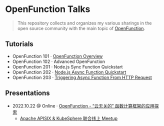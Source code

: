 # OpenFunction Talks

> This repository collects and organizes my various sharings in the open source community with the main topic of [OpenFunction](https://openfunction.dev/).

## Tutorials

- OpenFunction 101 · [OpenFunction Overview](https://openfunction-talks.netlify.app/2022/101-ofn-overview/)
- OpenFunction 102 · Advanced OpenFunction
- OpenFunction 201 · Node.js Sync Function Quickstart
- OpenFunction 202 · [Node.js Async Function Quickstart](https://openfunction-talks.netlify.app/2022/202-node-async/)
- OpenFunction 203 · [Triggering Async Function From HTTP Request](https://openfunction-talks.netlify.app/2022/203-node-mixed)

## Presentations

- 2022.10.22 @ Online · [OpenFunction - “云无关的” 函数计算框架的应用探索](https://openfunction-talks.netlify.app/2022/20221022/)
  - [Apache APISIX & KubeSphere 联合线上 Meetup](https://mp.weixin.qq.com/s/hUqFJ2CLKfulTRggQBvRMA)

